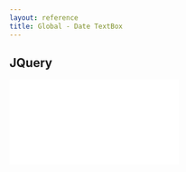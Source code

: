 ```yaml
---
layout: reference
title: Global - Date TextBox
---
```


## JQuery ##
<iframe src="date-textbox-jquery.html" frameBorder="0"></iframe>
